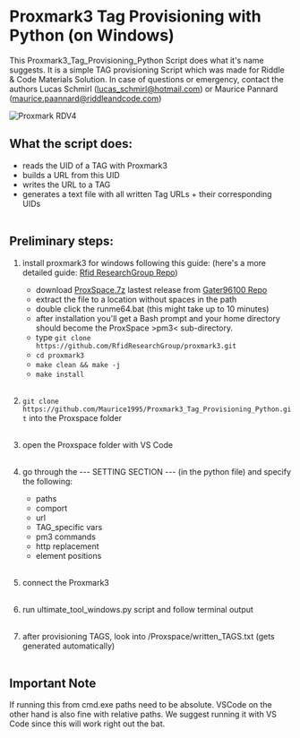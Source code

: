 # Proxmark3 Tag Provisioning with Python (on Windows)

This Proxmark3_Tag_Provisioning_Python Script does what it's name suggests.
It is a simple TAG provisioning Script which was made for Riddle & Code Materials Solution.
In case of questions or emergency, contact the authors Lucas Schmirl (lucas_schmirl@hotmail.com) or Maurice Pannard (maurice.paannard@riddleandcode.com)

![Proxmark RDV4](https://user-images.githubusercontent.com/45564963/143783928-d8c88f55-1992-4423-ab88-0adab231d4ea.png)

## What the script does:

- reads the UID of a TAG with Proxmark3
- builds a URL from this UID
- writes the URL to a TAG
- generates a text file with all written Tag URLs + their corresponding UIDs<br /><br />

## Preliminary steps: <br />

1. install proxmark3 for windows following this guide: (here's a more detailed guide: [Rfid ResearchGroup Repo](https://github.com/RfidResearchGroup/proxmark3/blob/master/doc/md/Installation_Instructions/Windows-Installation-Instructions.md)) <br />
   - download [ProxSpace.7z](https://github.com/Gator96100/ProxSpace/releases/download/v3.10/ProxSpace.7z) lastest release from [Gater96100 Repo](https://github.com/Gator96100/ProxSpace/releases)
   - extract the file to a location without spaces in the path
   - double click the runme64.bat (this might take up to 10 minutes)
   - after installation you'll get a Bash prompt and your home directory should become the ProxSpace >pm3< sub-directory.
   - type ```git clone https://github.com/RfidResearchGroup/proxmark3.git```
   - ```cd proxmark3```
   - ```make clean && make -j```
   - ```make install``` <br /><br />


2. ```git clone https://github.com/Maurice1995/Proxmark3_Tag_Provisioning_Python.git``` into the Proxspace folder <br /><br />
3. open the Proxspace folder with VS Code <br /><br />
4. go through the --- SETTING SECTION --- (in the python file) and specify the following: <br />
   - paths <br />
   - comport <br />
   - url <br />
   - TAG_specific vars <br />
   - pm3 commands <br />
   - http replacement <br />
   - element positions <br /><br />
5. connect the Proxmark3 <br /><br />
6. run ultimate_tool_windows.py script and follow terminal output <br /><br />
7. after provisioning TAGS, look into /Proxspace/written_TAGS.txt (gets generated automatically) <br /><br />

## Important Note
If running this from cmd.exe paths need to be absolute.
VSCode on the other hand is also fine with relative paths.
We suggest running it with VS Code since this will work right out the bat. 

